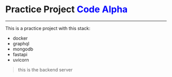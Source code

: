 # Practice  Project <span style="color:blue">Code Alpha</span>

---

This is a practice project with this stack:

- docker
- graphql
- mongodb
- fastapi
- uvicorn

> this is the backend server
